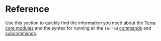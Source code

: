 # Reference

Use this section to quickly find the information you need about the [Terra core modules](./Terra-core/Overview.md) and the syntax for running all the `terrad` [commands](./Terrad/commands.md) and [subcommands](./Terrad/subcommands.md).
